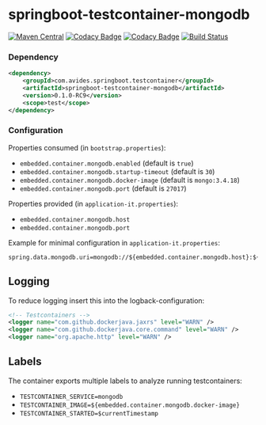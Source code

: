 springboot-testcontainer-mongodb
================================

[![Maven Central](https://img.shields.io/maven-metadata/v/http/central.maven.org/maven2/com/avides/springboot/testcontainer/springboot-testcontainer-mongodb/maven-metadata.xml.svg)](https://search.maven.org/#search%7Cgav%7C1%7Cg%3A%22com.avides.springboot.testcontainer%22%20AND%20a%3A%22springboot-testcontainer-mongodb%22)
[![Codacy Badge](https://api.codacy.com/project/badge/Grade/5e0661e8bfe04eb28e66015aa0611483)](https://www.codacy.com/app/avides-builds/springboot-testcontainer-mongodb)
[![Codacy Badge](https://api.codacy.com/project/badge/Coverage/5e0661e8bfe04eb28e66015aa0611483)](https://www.codacy.com/app/avides-builds/springboot-testcontainer-mongodb)
[![Build Status](https://travis-ci.org/springboot-testcontainer/springboot-testcontainer-mongodb.svg?branch=master)](https://travis-ci.org/springboot-testcontainer/springboot-testcontainer-mongodb)

### Dependency
```xml
<dependency>
	<groupId>com.avides.springboot.testcontainer</groupId>
	<artifactId>springboot-testcontainer-mongodb</artifactId>
	<version>0.1.0-RC9</version>
	<scope>test</scope>
</dependency>
```

### Configuration
Properties consumed (in `bootstrap.properties`):
- `embedded.container.mongodb.enabled` (default is `true`)
- `embedded.container.mongodb.startup-timeout` (default is `30`)
- `embedded.container.mongodb.docker-image` (default is `mongo:3.4.18`)
- `embedded.container.mongodb.port` (default is `27017`)

Properties provided (in `application-it.properties`):
- `embedded.container.mongodb.host`
- `embedded.container.mongodb.port`

Example for minimal configuration in `application-it.properties`:
```
spring.data.mongodb.uri=mongodb://${embedded.container.mongodb.host}:${embedded.container.mongodb.port}/test
```

## Logging
To reduce logging insert this into the logback-configuration:
```xml
<!-- Testcontainers -->
<logger name="com.github.dockerjava.jaxrs" level="WARN" />
<logger name="com.github.dockerjava.core.command" level="WARN" />
<logger name="org.apache.http" level="WARN" />
```

## Labels
The container exports multiple labels to analyze running testcontainers:
- `TESTCONTAINER_SERVICE=mongodb`
- `TESTCONTAINER_IMAGE=${embedded.container.mongodb.docker-image}`
- `TESTCONTAINER_STARTED=$currentTimestamp`
